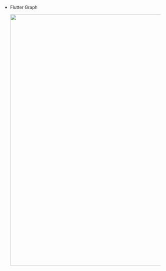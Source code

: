 * Flutter Graph
    <p align="center">
      <img width="800" src="https://user-images.githubusercontent.com/51033703/226122708-3a043706-02c7-4bbd-912d-2987de29f39d.png">
 </p>
